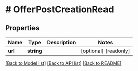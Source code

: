 # # OfferPostCreationRead

## Properties

Name | Type | Description | Notes
------------ | ------------- | ------------- | -------------
**url** | **string** |  | [optional] [readonly]

[[Back to Model list]](../../README.md#models) [[Back to API list]](../../README.md#endpoints) [[Back to README]](../../README.md)
